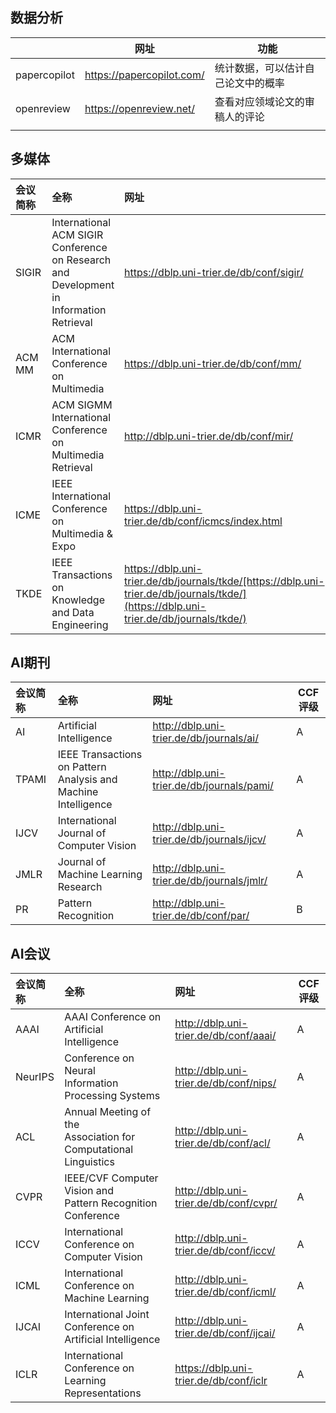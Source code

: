 
## 数据分析

|              | 网址                        | 功能                |
| ------------ | ------------------------- | ----------------- |
| papercopilot | https://papercopilot.com/ | 统计数据，可以估计自己论文中的概率 |
| openreview   | https://openreview.net/   | 查看对应领域论文的审稿人的评论   |
|              |                           |                   |

## 多媒体

| 会议简称   | 全称                                                                                            | 网址                                                                                                                                    | CCF评级 |
| :----- | :-------------------------------------------------------------------------------------------- | :------------------------------------------------------------------------------------------------------------------------------------ | ----- |
| SIGIR  | International ACM SIGIR Conference<br>on Research and Development in<br>Information Retrieval | https://dblp.uni-trier.de/db/conf/sigir/                                                                                              | A     |
| ACM MM | ACM International Conference on Multimedia                                                    | https://dblp.uni-trier.de/db/conf/mm/                                                                                                 | A     |
| ICMR   | ACM SIGMM International Conference on<br>Multimedia Retrieval                                 | http://dblp.uni-trier.de/db/conf/mir/                                                                                                 | B     |
| ICME   | IEEE International Conference on<br>Multimedia & Expo                                         | https://dblp.uni-trier.de/db/conf/icmcs/index.html                                                                                    | B     |
| TKDE   | IEEE Transactions on Knowledge and Data Engineering                                           | https://dblp.uni-trier.de/db/journals/tkde/[https://dblp.uni-trier.de/db/journals/tkde/](https://dblp.uni-trier.de/db/journals/tkde/) | A     |

## AI期刊

| 会议简称  | 全称                                                                | 网址                                         | CCF评级 |
| :---- | :---------------------------------------------------------------- | :----------------------------------------- | ----- |
| AI    | Artificial Intelligence                                           | http://dblp.uni-trier.de/db/journals/ai/   | A     |
| TPAMI | IEEE Transactions on Pattern Analysis and<br>Machine Intelligence | http://dblp.uni-trier.de/db/journals/pami/ | A     |
| IJCV  | International Journal of Computer Vision                          | http://dblp.uni-trier.de/db/journals/ijcv/ | A     |
| JMLR  | Journal of Machine Learning Research                              | http://dblp.uni-trier.de/db/journals/jmlr/ | A     |
| PR    | Pattern Recognition                                               | http://dblp.uni-trier.de/db/conf/par/      | B     |

## AI会议

| 会议简称    | 全称                                                                    | 网址                                      | CCF评级 |
| :------ | :-------------------------------------------------------------------- | :-------------------------------------- | ----- |
| AAAI    | AAAI Conference on Artificial<br>Intelligence                         | http://dblp.uni-trier.de/db/conf/aaai/  | A     |
| NeurIPS | Conference on Neural<br>Information Processing Systems                | http://dblp.uni-trier.de/db/conf/nips/  | A     |
| ACL     | Annual Meeting of the<br>Association for Computational<br>Linguistics | http://dblp.uni-trier.de/db/conf/acl/   | A     |
| CVPR    | IEEE/CVF Computer Vision and<br>Pattern Recognition Conference        | http://dblp.uni-trier.de/db/conf/cvpr/  | A     |
| ICCV    | International Conference on<br>Computer Vision                        | http://dblp.uni-trier.de/db/conf/iccv/  | A     |
| ICML    | International Conference on<br>Machine Learning                       | http://dblp.uni-trier.de/db/conf/icml/  | A     |
| IJCAI   | International Joint Conference on<br>Artificial Intelligence          | http://dblp.uni-trier.de/db/conf/ijcai/ | A     |
| ICLR    | International Conference on Learning Representations                  | https://dblp.uni-trier.de/db/conf/iclr  | A     |
